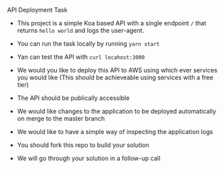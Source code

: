 API Deployment Task

* This project is a simple Koa based API with a single endpoint `/` that returns `hello world` and logs the user-agent.

* You can run the task locally by running `yarn start`

* Yan can test the API with `curl locahost:3000`

* We would you like to deploy this API to AWS using which ever services you would like (This should be achieveable using services with a free tier)

* The API should be publically accessible

* We would like changes to the application to be deployed automatically on merge to the master branch

* We would like to have a simple way of inspecting the application logs

* You should fork this repo to build your solution

* We will go through your solution in a follow-up call
